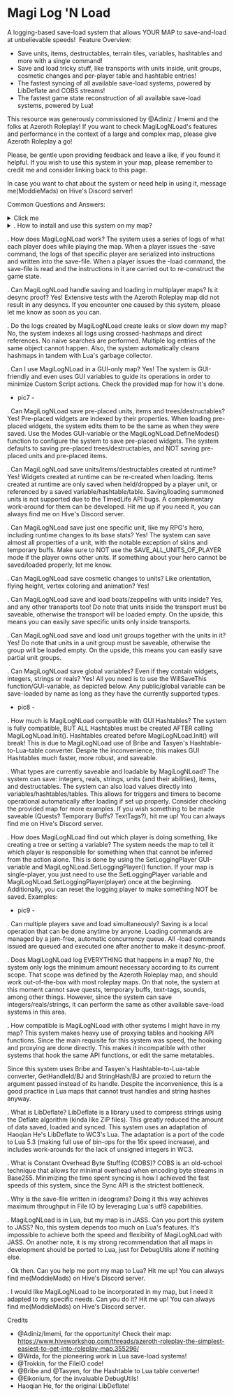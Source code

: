 # Magi Log 'N Load
A logging-based save-load system that allows YOUR MAP to save-and-load at unbelievable speeds!
​
Feature Overview:​

- Save units, items, destructables, terrain tiles, variables, hashtables and more with a single command!
- Save and load tricky stuff, like transports with units inside, unit groups, cosmetic changes and per-player table and hashtable entries!
- The fastest syncing of all available save-load systems, powered by LibDeflate and COBS streams!
- The fastest game state reconstruction of all available save-load systems, powered by Lua!

This resource was generously commissioned by @Adiniz / Imemi and the folks at Azeroth Roleplay!
If you want to check MagiLogNLoad's features and performance in the context of a large and complex map, please give Azeroth Roleplay a go!

Please, be gentle upon providing feedback and leave a like, if you found it helpful.
If you wish to use this system in your map, please remember to credit me and consider linking back to this page.

In case you want to chat about the system or need help in using it, message me(ModdieMads) on Hive's Discord server!

Common Questions and Answers:​
<details>
  <summary>Click me</summary>

  ### Heading
  1. Foo
  2. Bar
     * Baz
     * Qux

  ### Some Javascript
  ```js
  function logSomething(something) {
    console.log('Something', something);
  }
  ```
</details>
<details>
  <summary>. How to install and use this system on my map?</summary>
 
1. Open the provided map (MagiLogNLoad1010.w3x) and copy-paste the Trigger Editor's MagiLogNLoad folder into your map. It's important to keep the top-down order of the scripts the same as in the provided map. You don't need to copy the GUI variables if you are not using GUI in your map, but make sure that you pass true	to the _skipInitGUI argument in MagiLogNLoad.Init(_debug, _skipInitGUI) when calling it.
2. Edit the MLNL Config script to fit your needs. Create the necessary Abilities in the Object Editor (MagiLogNLoad.FILEIO_ABIL, MagiLogNLoad.LOAD_GHOST_ID)
3. Call MagiLogNLoad.Init() JUST AFTER the map has been initialized. I recommend using a trigger with a "Elapsed game time is 0.10 seconds" event.
	Please note that ALL Hashtables must be created AFTER calling MagiLogNLoad.Init()!
Step 3:
    Use "-save FILENAME" and "-load FILENAME" to save/load files.
Step 4:
	Give credit and a shoutout if you can! 
	I promise to also shoutout your map when given the chance!
Step 5:
	For more advanced uses, check the provided map and read the script files.
Make sure to check the provided map for a hands-on demonstration.
</details>

. How does MagiLogNLoad work?
The system uses a series of logs of what each player does while playing the map.
When a player issues the -save command, the logs of that specific player are serialized into instructions and written into the save-file.
When a player issues the -load command, the save-file is read and the instructions in it are carried out to re-construct the game state.

. Can MagiLogNLoad handle saving and loading in multiplayer maps? Is it desync proof?
Yes! Extensive tests with the Azeroth Roleplay map did not result in any desyncs.
If you encounter one caused by this system, please let me know as soon as you can.

. Do the logs created by MagiLogNLoad create leaks or slow down my map?
No, the system indexes all logs using crossed-hashmaps and direct references. No naive searches are performed.
Multiple log entries of the same object cannot happen.
Also, the system automatically cleans hashmaps in tandem with Lua's garbage collector.

. Can I use MagiLogNLoad in a GUI-only map?
Yes! The system is GUI-friendly and even uses GUI variables to guide its operations in order to minimize Custom Script actions.
Check the provided map for how it's done.
- pic7 -

. Can MagiLogNLoad save pre-placed units, items and trees/destructables?
Yes! Pre-placed widgets are indexed by their properties.
When loading pre-placed widgets, the system edits them to be the same as when they were saved.
Use the Modes GUI-variable or the MagiLogNLoad.DefineModes() function to configure the system to save pre-placed widgets.
The system defaults to saving pre-placed trees/destructables, and NOT saving pre-placed units and pre-placed items.

. Can MagiLogNLoad save units/items/destructables created at runtime?
Yes! Widgets created at runtime can be re-created when loading.
Items created at runtime are only saved when held/dropped by a player unit, or referenced by a saved variable/hashtable/table.
Saving/loading summoned units is not supported due to the TimedLife API bugs.
A complementary work-around for them can be developed. Hit me up if you need it, you can always find me on Hive's Discord server.

. Can MagiLogNLoad save just one specific unit, like my RPG's hero, including runtime changes to its base stats?
Yes! The system can save almost all properties of a unit, with the notable exception of skins and temporary buffs.
Make sure to NOT use the SAVE_ALL_UNITS_OF_PLAYER mode if the player owns other units.
If something about your hero cannot be saved/loaded properly, let me know.

. Can MagiLogNLoad save cosmetic changes to units? Like orientation, flying height, vertex coloring and animation?
Yes!

. Can MagiLogNLoad save and load boats/zeppelins with units inside?
Yes, and any other transports too! 
Do note that units inside the transport must be saveable, otherwise the transport will be loaded empty.
On the upside, this means you can easily save specific units only inside transports.

. Can MagiLogNLoad save and load unit groups together with the units in it?
Yes! Do note that units in a unit group must be saveable, otherwise the group will be loaded empty.
On the upside, this means you can easily save partial unit groups.

. Can MagiLogNLoad save global variables? Even if they contain widgets, integers, strings or reals?
Yes! All you need is to use the WillSaveThis function/GUI-variable, as depicted below.
Any public/global variable can be save-loaded by name as long as they have the currently supported types.
- pic8 -

. How much is MagiLogNLoad compatible with GUI Hashtables?
The system is fully compatible, BUT ALL Hashtables must be created AFTER calling MagiLogNLoad.Init().
Hashtables created before MagiLogNLoad.Init() will break!
This is due to MagiLogNLoad use of Bribe and Tasyen's Hashtable-to-Lua-table converter.
Despite the inconvenience, this makes GUI Hashtables much faster, more robust, and saveable.


. What types are currently saveable and loadable by MagiLogNLoad?
The system can save: integers, reals, strings, units (and their abilities), items, and destructables.
The system can also load values directly into variables/hashtables/tables.
This allows for triggers and timers to become operational automatically after loading if set up properly.
Consider checking the provided map for more examples.
If you wish something to be made saveable (Quests? Temporary Buffs? TextTags?), hit me up!
You can always find me on Hive's Discord server.

. How does MagiLogNLoad find out which player is doing something, like creating a tree or setting a variable?
The system needs the map to tell it which player is responsible for something when that cannot be inferred from the action alone.
This is done by using the SetLoggingPlayer GUI-variable and MagiLogNLoad.SetLoggingPlayer() function.
If your map is single-player, you just need to use the SetLoggingPlayer variable and MagiLogNLoad.SetLoggingPlayer(player) once at the beginning.
Additionally, you can reset the logging player to make something NOT be saved.
Examples:
- pic9 -

. Can multiple players save and load simultaneously?
Saving is a local operation that can be done anytime by anyone.
Loading commands are managed by a jam-free, automatic concurrency queue.
All -load commands issued are queued and executed one after another to make it desync-proof.

. Does MagiLogNLoad log EVERYTHING that happens in a map?
No, the system only logs the minimum amount necessary according to its current scope.
That scope was defined by the Azeroth Roleplay map, and should work out-of-the-box with most roleplay maps.
On that note, the system at this moment cannot save quests, temporary buffs, text-tags, sounds, among other things.
However, since the system can save integers/reals/strings, it can perform the same as other available save-load systems in this area.



. How compatible is MagiLogNLoad with other systems I might have in my map?
This system makes heavy use of proxying tables and hooking API functions.
Since the main requisite for this system was speed, the hooking and proxying are done directly.
This makes it incompatible with other systems that hook the same API functions, or edit the same metatables.

Since this system uses Bribe and Tasyen's Hashtable-to-Lua-table converter, GetHandleId/BJ and StringHash/BJ are proxied to return the argument passed instead of its handle.
Despite the inconvenience, this is a good practice in Lua maps that cannot trust handles and string hashes anyway.


. What is LibDeflate?
LibDeflate is a library used to compress strings using the Deflate algorithm (kinda like ZIP files).
This greatly reduced the amount of data saved, loaded and synced.
This system uses an adaptation of Haoqian He's LibDeflate to WC3's Lua.
The adaptation is a port of the code to Lua 5.3 (making full use of bin-ops for the 16x speed increase), and includes work-arounds for the lack of unsigned integers in WC3.

. What is Constant Overhead Byte Stuffing (COBS)?
COBS is an old-school technique that allows for minimal overhead when encoding byte streams in Base255.
Minimizing the time spent syncing is how I achieved the fast speeds of this system, since the Sync API is the strictest bottleneck.

. Why is the save-file written in ideograms?
Doing it this way achieves maximum throughput in File IO by leveraging Lua's utf8 capabilities.

. MagiLogNLoad is in Lua, but my map is in JASS. Can you port this system to JASS?
No, this system depends too much on Lua's features. 
It's impossible to achieve both the speed and flexibility of MagiLogNLoad with JASS.
On another note, it is my strong recommendation that all maps in development should be ported to Lua, just for DebugUtils alone if nothing else.

. Ok then. Can you help me port my map to Lua?
Hit me up! You can always find me(ModdieMads) on Hive's Discord server.

. I would like MagiLogNLoad to be incorporated in my map, but I need it adapted to my specific needs. Can you do it?
Hit me up! You can always find me(ModdieMads) on Hive's Discord server.


Credits

- @Adiniz/Imemi, for the opportunity! Check their map: https://www.hiveworkshop.com/threads/azeroth-roleplay-the-simplest-easiest-to-get-into-roleplay-map.355296/
- @Wrda, for the pioneering work in Lua save-load systems!
- @Trokkin, for the FileIO code!
- @Bribe and @Tasyen, for the Hashtable to Lua table converter!
- @Eikonium, for the invaluable DebugUtils!
- Haoqian He, for the original LibDeflate!
